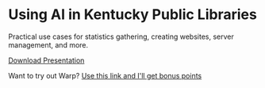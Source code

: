 # Using AI in Kentucky Public Libraries
Practical use cases for statistics gathering, creating websites, server management, and more.

[Download Presentation](AI_n_KYPL_2025-10-23.pdf)

Want to try out Warp?  [Use this link and I'll get bonus points](https://app.warp.dev/referral/864LR3)
